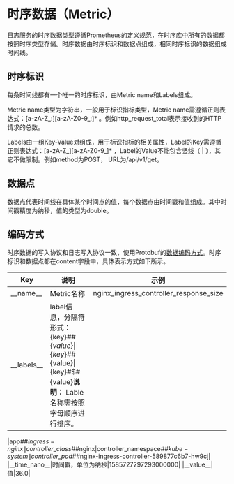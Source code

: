 # 时序数据（Metric）

日志服务的时序数据类型遵循Prometheus的[定义规范](https://prometheus.io/docs/concepts/data_model/)，在时序库中所有的数据都按照时序类型存储。时序数据由时序标识和数据点组成，相同时序标识的数据组成时间线。

## 时序标识

每条时间线都有一个唯一的时序标识，由Metric name和Labels组成。

Metric name类型为字符串，一般用于标识指标类型，Metric name需遵循正则表达式：\[a-zA-Z\_:\]\[a-zA-Z0-9\_:\]\* 。例如http\_request\_total表示接收到的HTTP请求的总数。

Labels由一组Key-Value对组成，用于标识指标的相关属性，Label的Key需遵循正则表达式：\[a-zA-Z\_\]\[a-zA-Z0-9\_\]\* ，Label的Value不能包含竖线（ \| ），其它不做限制。例如method为POST， URL为/api/v1/get。

## 数据点

数据点代表时间线在具体某个时间点的值，每个数据点由时间戳和值组成。其中时间戳精度为纳秒，值的类型为double。

## 编码方式

时序数据的写入协议和日志写入协议一致，使用Protobuf的[数据编码方式](/intl.zh-CN/开发指南/API参考/公共资源说明/数据编码方式.md)。时序标识和数据点都在content字段中，具体表示方式如下所示。

|Key|说明|示例|
|---|--|--|
|\_\_name\_\_|Metric名称|nginx\_ingress\_controller\_response\_size|
|\_\_labels\_\_|label信息，分隔符形式：\{key\}\#$\#\{value\}\|\{key\}\#$\#\{value\}\|\{key\}\#$\#\{value\}**说明：** Lable名称需按照字母顺序进行排序。

|app\#$\#ingress-nginx\|controller\_class\#$\#nginx\|controller\_namespace\#$\#kube-system\|controller\_pod\#$\#nginx-ingress-controller-589877c6b7-hw9cj|
|\_\_time\_nano\_\_|时间戳，单位为纳秒|1585727297293000000|
|\_\_value\_\_|值|36.0|

